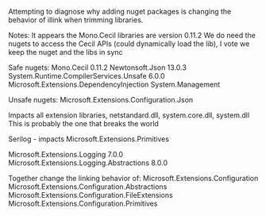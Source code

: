 Attempting to diagnose why adding nuget packages is changing the behavior of illink when trimming libraries.

Notes:
It appears the Mono.Cecil libraries are version 0.11.2
We do need the nugets to access the Cecil APIs (could dynamically load the lib), I vote we keep the nuget and the libs in sync

Safe nugets:
Mono.Cecil 0.11.2
Newtonsoft.Json 13.0.3
System.Runtime.CompilerServices.Unsafe 6.0.0
Microsoft.Extensions.DependencyInjection
System.Management


Unsafe nugets:
Microsoft.Extensions.Configuration.Json

Impacts all extension libraries, netstandard.dll, system.core.dll, system.dll
This is probably the one that breaks the world


Serilog - impacts Microsoft.Extensions.Primitives


Microsoft.Extensions.Logging 7.0.0
Microsoft.Extensions.Logging.Abstractions 8.0.0

Together change the linking behavior of:
Microsoft.Extensions.Configuration
Microsoft.Extensions.Configuration.Abstractions
Microsoft.Extensions.Configuration.FileExtensions
Microsoft.Extensions.Configuration.Primitives

